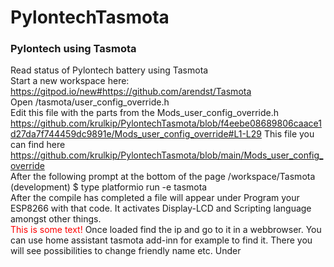 # PylontechTasmota
### Pylontech using Tasmota

Read status of Pylontech battery using Tasmota <br />
Start a new workspace here: https://gitpod.io/new#https://github.com/arendst/Tasmota <br />
Open /tasmota/user_config_override.h <br />
Edit this file with the parts from the Mods_user_config_override.h <br />
https://github.com/krulkip/PylontechTasmota/blob/f4eebe08689806caace1d27da7f744459dc9891e/Mods_user_config_override#L1-L29
This file you can find here https://github.com/krulkip/PylontechTasmota/blob/main/Mods_user_config_override <br />
After the following prompt at the bottom of the page /workspace/Tasmota (development) $ type platformio run -e tasmota <br />
After the compile has completed a file will appear under Program your ESP8266 with that code. It activates Display-LCD and Scripting language amongst other things. <br />
<font color="red">This is some text!</font>
Once loaded find the ip and go to it in a webbrowser. You can use home assistant tasmota add-inn for example to find it.
There you will see possibilities to change friendly name etc.
Under 
